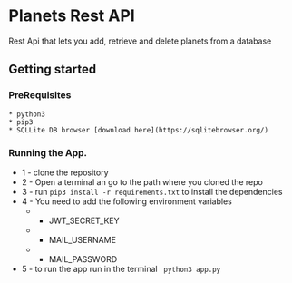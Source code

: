 # Planets Rest API
Rest Api that lets you add, retrieve and delete planets from a database

## Getting started

### PreRequisites
    * python3
    * pip3
    * SQLLite DB browser [download here](https://sqlitebrowser.org/)

### Running the App.
* 1 - clone the repository
* 2 - Open a terminal an go to the path where you cloned the repo
* 3 - run  `pip3 install -r requirements.txt` to install the dependencies
* 4 - You need to add the following environment variables
    * - JWT_SECRET_KEY
    * - MAIL_USERNAME
    * - MAIL_PASSWORD
* 5 - to run the app run in the terminal ` python3 app.py` 